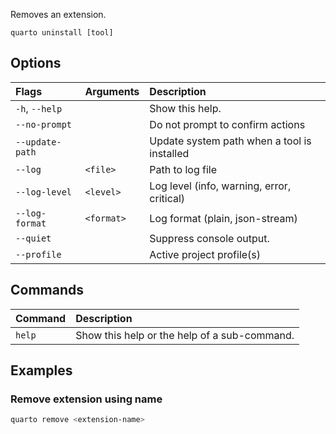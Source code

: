 Removes an extension.

``` {.bash}
quarto uninstall [tool]
```


## Options

|Flags           |Arguments  |Description                                 |
|:---------------|:----------|:-------------------------------------------|
|`-h`, `--help`  |           |Show this help.                             |
|`--no-prompt`   |           |Do not prompt to confirm actions            |
|`--update-path` |           |Update system path when a tool is installed |
|`--log`         |`<file>`   |Path to log file                            |
|`--log-level`   |`<level>`  |Log level (info, warning, error, critical)  |
|`--log-format`  |`<format>` |Log format (plain, json-stream)             |
|`--quiet`       |           |Suppress console output.                    |
|`--profile`     |           |Active project profile(s)                   |
## Commands

|Command |Description                                  |
|:-------|:--------------------------------------------|
|`help`  |Show this help or the help of a sub-command. |


## Examples
### Remove extension using name

``` {.bash filename='Terminal'}
quarto remove <extension-name>
```

